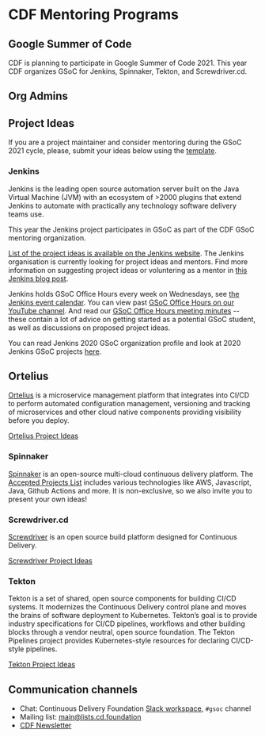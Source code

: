 # CDF Mentoring Programs

Google Summer of Code
---------------------

CDF is planning to participate in Google Summer of Code 2021.
This year CDF organizes GSoC for Jenkins, Spinnaker, Tekton, and Screwdriver.cd.

## Org Admins


## Project Ideas
If you are a project maintainer and consider mentoring during the GSoC 2021 cycle, please, submit your ideas below using the [template](PROJECT_IDEA_TEMPLATE.md).

### Jenkins
Jenkins is the leading open source automation server built on the Java Virtual Machine (JVM) with an ecosystem of >2000 plugins that extend Jenkins to automate with practically any technology software delivery teams use.

This year the Jenkins project participates in GSoC as part of the CDF GSoC mentoring organization.
<!-- You can find the organizations profile and application guidelines [here](https://summerofcode.withgoogle.com/organizations/4945163270488064/). -->
[List of the project ideas is available on the Jenkins website](https://jenkins.io/projects/gsoc/2021/project-ideas/).
The Jenkins organisation is currently looking for project ideas and mentors. Find more information on suggesting project ideas or voluntering as a mentor in [this Jenkins blog post](https://www.jenkins.io/blog/2020/12/16/call-for-mentors/).

Jenkins holds GSoC Office Hours every week on Wednesdays, see [the Jenkins event calendar](https://www.jenkins.io/events/). You can view past [GSoC Office Hours on our YouTube channel](https://www.youtube.com/playlist?list=PLN7ajX_VdyaO1f6bvkcSzW4PdWKkLktRG).
And read our [GSoC Office Hours meeting minutes](https://docs.google.com/document/d/1H0gJt1zdr37YDpuSLXSeFqYco_a_CIrAuZ1f0Oyl4XE/edit#) -- these contain a lot of advice on getting started as a potential GSoC student, as well as discussions on proposed project ideas.

You can read Jenkins 2020 GSoC organization profile and look at 2020 Jenkins GSoC projects [here](https://summerofcode.withgoogle.com/organizations/4945163270488064/).

<!-- ### Jenkins X -->


## Ortelius

[Ortelius](https://ortelius.io/) is a microservice management platform that integrates into CI/CD to perform automated configuration management, versioning and tracking of microservices and other cloud native components providing visibility before you deploy.

[Ortelius Project Ideas](project-ideas-2021.md#ortelius)

### Spinnaker

[Spinnaker](https://spinnaker.io/concepts/) is an open-source multi-cloud continuous delivery platform. The [Accepted Projects List](https://spinnaker.io/community/gsoc/) includes various technologies like AWS, Javascript, Java, Github Actions and more. It is non-exclusive, so we also invite you to present your own ideas!

### Screwdriver.cd

[Screwdriver](https://screwdriver.cd/) is an open source build platform designed for Continuous Delivery.

[Screwdriver Project Ideas](project-ideas-2021.md#screwdriver)

### Tekton

Tekton is a set of shared, open source components for building CI/CD systems. It modernizes the Continuous Delivery control plane and moves the brains of software deployment to Kubernetes. Tekton’s goal is to provide industry specifications for CI/CD pipelines, workflows and other building blocks through a vendor neutral, open source foundation. The Tekton Pipelines project provides Kubernetes-style resources for declaring CI/CD-style pipelines.

[Tekton Project Ideas](2020.md#tekton)

## Communication channels

* Chat: Continuous Delivery Foundation [Slack workspace](https://join.slack.com/t/cdeliveryfdn/shared_invite/zt-ao8y4qhd-BQcTUg5l7m0HxXyBvJrT4w), `#gsoc` channel
* Mailing list: [main@lists.cd.foundation](https://lists.cd.foundation/g/main)
* [CDF Newsletter](https://cd.foundation/stay-connected/)

